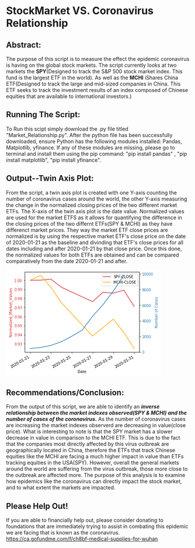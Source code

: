 # StockMarket VS. Coronavirus Relationship 

## Abstract:
The purpose of this script is to measure the effect the epidemic coronavirus is having on the global stock markets. The script currently looks at two markets the **SPY**(Designed to track the S&P 500 stock market index. This fund is the largest ETF in the world). As well as the **MCHI** iShares China ETF(Designed to track the large and mid-sized companies in China. This ETF seeks to track the investment results of an index composed of Chinese equities that are available to international investors.)

## Running The Script:
To Run this scipt simply download the .py file titled "Market_Relationship.py". After the python file has been successfully downloaded, ensure Python has the following modules installed: Pandas, Matplotlib, yfinance. If any of these modules are missing, please go to terminal and install them using the pip command: "pip install pandas" , "pip install matplotlib", "pip install yfinance". 

## Output--Twin Axis Plot:
From the script, a twin axis plot is created with one Y-axis counting the number of coronavirus cases around the world, the other Y-axis measuring the change in the normalized closing prices of the two different market ETFs. The X-axis of the twin axis plot is the date value. Normalized values are used for the market ETFS as it allows for quantifying the difference in the closing prices of the two differnt ETFs(SPY & MCHI) as they have differenct market prices. They way the market ETF close prices are normalized is by using the respective market ETF's close price on the date of 2020-01-21 as the baseline and divinding that ETF's close prices for all dates including and after 2020-01-21 by that close price. Once this done, the normalized values for both ETFs are obtained and can be compared comparatively from the date 2020-01-21 and after. 

![alt text](https://github.com/akalia25/StockMarket_Virus_Relationship/blob/master/Screenshots/Market_Virus_Relationship.png)

## Recommendations/Conclusion:
From the output of this script, we are able to identify an ***inverse relationship between the market indexes observed(SPY & MCHI) and the number of cases of the coronavirus.*** As the number of coronavirus cases are increasing the market indexes observerd are decreasing in value(close price). What is interesting to note is that the SPY market has a slower decrease in value in comparison to the MCHI ETF. This is due to the fact that the companies most directly affected by this virus outbreak are geographically located in China, therefore the ETFs that track Chinese equities like the MCHI are facing a much higher impact in value than ETFs tracking equities in the USA(SPY). However, overall the general markets around the world are suffering from the virus outbreak, those more close to the outbreak are affected more. The purpose of this analysis is to examine how epidemics like the coronavirus can directly impact the stock market, and to what extent the markets are impacted.

## Please Help Out!
If you are able to financially help out, please consider donating to foundations that are immediately trying to assist in combating this epidemic we are facing that is known as the coronavirus.
https://ca.gofundme.com/f/ch8bf-medical-supplies-for-wuhan


